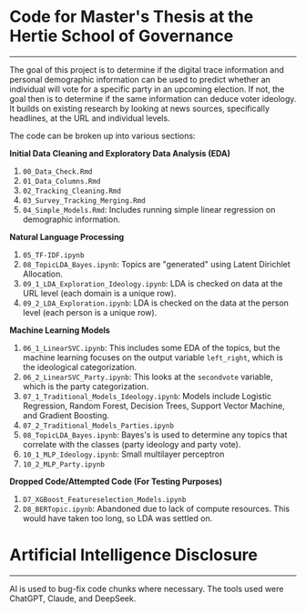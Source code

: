 # Code for Master's Thesis at the Hertie School of Governance

---

The goal of this project is to determine if the digital trace information and personal demographic information can be used to predict whether an individual will vote for a specific party in an upcoming election. If not, the goal then is to determine if the same information can deduce voter ideology. It builds on existing research by looking at news sources, specifically headlines, at the URL and individual levels. 

The code can be broken up into various sections:

**Initial Data Cleaning and Exploratory Data Analysis (EDA)**
1. `00_Data_Check.Rmd`
2. `01_Data_Columns.Rmd`
3. `02_Tracking_Cleaning.Rmd`
4. `03_Survey_Tracking_Merging.Rmd`
5. `04_Simple_Models.Rmd`: Includes running simple linear regression on demographic information.

**Natural Language Processing**
1. `05_TF-IDF.ipynb`
2. `08_TopicLDA_Bayes.ipynb`: Topics are "generated" using Latent Dirichlet Allocation.
3. `09_1_LDA_Exploration_Ideology.ipynb`: LDA is checked on data at the URL level (each domain is a unique row).
4. `09_2_LDA_Exploration.ipynb`: LDA is checked on the data at the person level (each person is a unique row).

**Machine Learning Models**
1. `06_1_LinearSVC.ipynb`: This includes some EDA of the topics, but the machine learning focuses on the output variable `left_right`, which is the ideological categorization.
2. `06_2_LinearSVC_Party.ipynb`: This looks at the `secondvote` variable, which is the party categorization.
3. `07_1_Traditional_Models_Ideology.ipynb`: Models include Logistic Regression, Random Forest, Decision Trees, Support Vector Machine, and Gradient Boosting.
4. `07_2_Traditional_Models_Parties.ipynb`
5. `08_TopicLDA_Bayes.ipynb`: Bayes's is used to determine any topics that correlate with the classes (party ideology and party vote).
6. `10_1_MLP_Ideology.ipynb`: Small multilayer perceptron 
7. `10_2_MLP_Party.ipynb`

**Dropped Code/Attempted Code (For Testing Purposes)**
1. `D7_XGBoost_Featureselection_Models.ipynb`
2. `D8_BERTopic.ipynb`: Abandoned due to lack of compute resources. This would have taken too long, so LDA was settled on. 



# Artificial Intelligence Disclosure
---
AI is used to bug-fix code chunks where necessary. The tools used were ChatGPT, Claude, and DeepSeek. 
